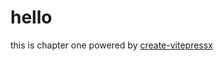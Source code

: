 # hello
this is chapter one powered by [create-vitepressx](https://github.com/xnscu/create-vitepressx)